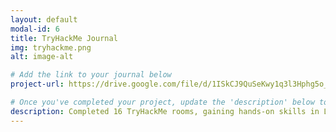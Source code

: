 ```yaml
---
layout: default
modal-id: 6
title: TryHackMe Journal
img: tryhackme.png
alt: image-alt

# Add the link to your journal below
project-url: https://drive.google.com/file/d/1ISkCJ9QuSeKwy1q3l3Hphg5o_YfVxLd-/view?usp=sharing

# Once you've completed your project, update the 'description' below to this one: Completed 17 TryHackMe rooms, gaining hands-on skills in Linux and Windows fundamentals, log analysis, network troubleshooting with Wireshark, and incident handling with Splunk.
description: Completed 16 TryHackMe rooms, gaining hands-on skills in Linux and Windows fundamentals, log analysis, network troubleshooting with Wireshark, and incident handling with Splunk. Some projects are still in progress and not ready to be published just yet. Please contact me if you'd like a sneak peek. Otherwise, stay tuned!
---
```

